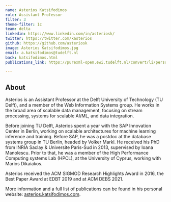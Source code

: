 ```yaml
---
name: Asterios Katsifodimos
role: Assistant Professor
filter: 3
theme-filter: 1c
team: delta
linkedin: https://www.linkedin.com/in/asteriosk/
twitter: https://twitter.com/kasterios
github: https://github.com/asteriosk
image: Asterios Katsifodimos.jpg
email: a.katsifodimos@tudelft.nl
back: katsifodimos.html
publications_link: https://purexml-open.ewi.tudelft.nl/convert/li/persons/0eaea4e6-3dd3-42ee-9c39-b22dbfae6262

---
```


## About

Asterios is an Assistant Professor at the Delft University of Technology (TU Delft), and a member of the Web Information Systems group. He works in the broad area of scalable data management, focusing on stream processing, systems for scalable AI/ML, and data integration.

Before joining TU Delft, Asterios spent a year with the SAP Innovation Center in Berlin, working on scalable architectures for machine learning inference and training. Before SAP, he was a postdoc at the database systems group in TU Berlin, headed by Volker Markl. He received his PhD from INRIA Saclay & Universite Paris-Sud in 2013, supervised by Ioana Manolescu. Prior to that, he was a member of the High Performance Computing systems Lab (HPCL), at the University of Cyprus, working with Marios Dikaiakos.

Asterios received the ACM SIGMOD Research Highlights Award in 2016, the  Best Paper Award at EDBT 2019 and at ACM DEBS 2021.

More information and a full list of publications can be found in his personal website: [asterios.katsifodimos.com](http://asterios.katsifodimos.com).
